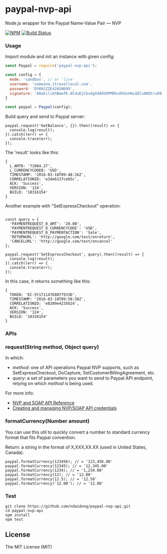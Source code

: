 # paypal-nvp-api
Node.js wrapper for the Paypal Name-Value Pair — NVP

[![NPM](https://badge.fury.io/js/paypal-nvp-api.svg)](https://badge.fury.io/js/paypal-nvp-api)
[![Build Status](https://travis-ci.org/ndaidong/paypal-nvp-api.svg?branch=master)](https://travis-ci.org/ndaidong/paypal-nvp-api)



### Usage

Import module and init an instance with given config:

```js
const Paypal = require('paypal-nvp-api');

const config = {
  mode: 'sandbox', // or 'live'
  username: 'someone.itravellocal.com',
  password: 'DYKNJZZE42ASN699',
  signature: 'A0aEilikhBmwfK.NlduDjCbsdgXdA8VDPMDksDhGsHmLQECu80Qtru09'
}

const paypal = Paypal(config);
```

Build query and send to Paypal server:

```
paypal.request('GetBalance', {}).then((result) => {
  console.log(result);
}).catch((err) => {
  console.trace(err);
});
```

The 'result' looks like this:

```
{
  L_AMT0: '71084.27',
  L_CURRENCYCODE0: 'USD',
  TIMESTAMP: '2016-03-18T09:48:16Z',
  CORRELATIONID: 'e3de6137ce65c',
  ACK: 'Success',
  VERSION: '124',
  BUILD: '18316154'
}
```

Another example with "SetExpressCheckout" operation:

```

const query = {
  'PAYMENTREQUEST_0_AMT': '20.00',
  'PAYMENTREQUEST_0_CURRENCYCODE': 'USD',
  'PAYMENTREQUEST_0_PAYMENTACTION': 'Sale',
  'RETURNURL': 'http://google.com/test/onreturn',
  'CANCELURL': 'http://google.com/test/oncancel'
};

paypal.request('SetExpressCheckout', query).then((result) => {
  console.log(result);
}).catch((err) => {
  console.trace(err);
});
```

In this case, it returns something like this:

```
{
  TOKEN: 'EC-5Y171147E8077933D',
  TIMESTAMP: '2016-03-18T09:58:38Z',
  CORRELATIONID: 'e8289e4235624',
  ACK: 'Success',
  VERSION: '124',
  BUILD: '18316154'
}

```


### APIs

### request(String method, Object query)

In which:

- *method*: one of API operations Paypal NVP supports, such as SetExpressCheckout, DoCapture, SetCustomerBillingAgreement, etc.
- *query*: a set of parameters you want to send to Paypal API endpoint, relying on which *method* is being used.

For more info:

- [NVP and SOAP API Reference](https://developer.paypal.com/docs/classic/api/)
- [Creating and managing NVP/SOAP API credentials](https://developer.paypal.com/docs/classic/api/apiCredentials/)

### formatCurrency(Number amount)

You can use this util to quickly convert a number to standard currency format that fits Paypal convention.

Return: a string in the format of X,XXX,XX.XX (used in United States, Canada).

```
paypal.formatCurrency(123456); // = '123,456.00'
paypal.formatCurrency(12345); // = '12,345.00'
paypal.formatCurrency(1234); // = '1,234.00'
paypal.formatCurrency(12); // = '12.00'
paypal.formatCurrency(12.5); // = '12.50'
paypal.formatCurrency('12.00'); // = '12.00'
```

### Test

```
git clone https://github.com/ndaidong/paypal-nvp-api.git
cd paypal-nvp-api
npm install
npm test
```


## License

The MIT License (MIT)
